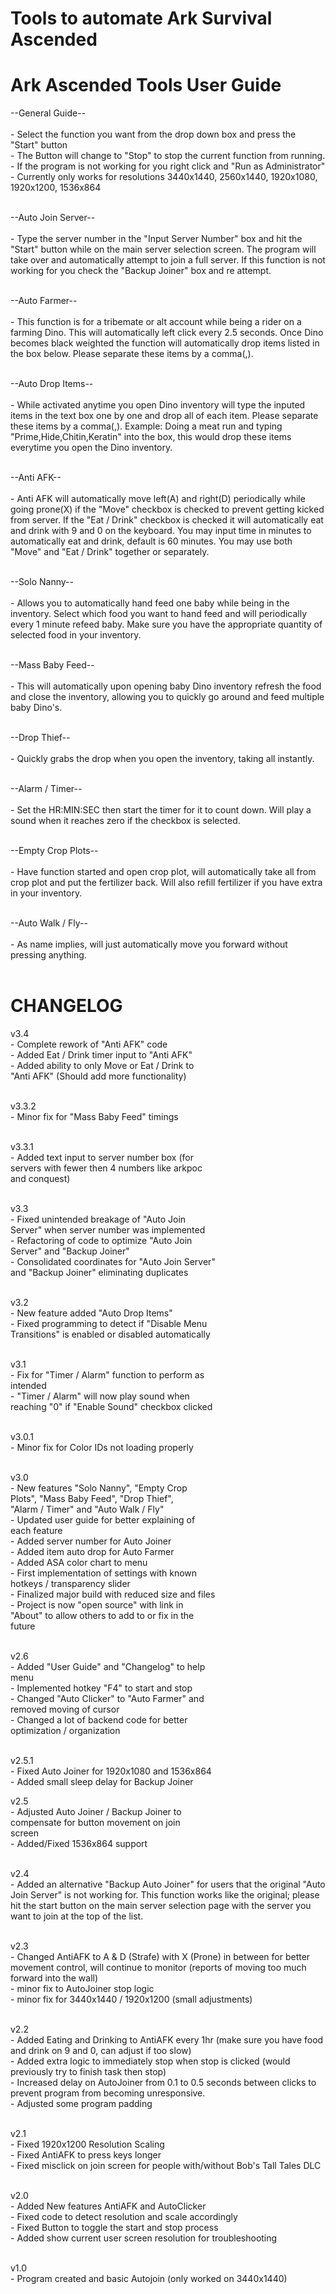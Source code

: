 Tools to automate Ark Survival Ascended
======================================


Ark Ascended Tools User Guide
==========================
--General Guide--<BR><BR>
     - Select the function you want from the drop down box and press the "Start" button<BR>
     - The Button will change to "Stop" to stop the current function from running.<BR>
     - If the program is not working for you right click and "Run as Administrator"<BR>
     - Currently only works for resolutions 3440x1440, 2560x1440, 1920x1080, 1920x1200, 1536x864<BR><BR>

--Auto Join Server--<BR><BR>
     - Type the server number in the "Input Server Number" box and hit the "Start" button while on the main server selection screen.  The program will take over and automatically attempt to join a full server.  If this function is not working for you check the "Backup Joiner" box and re attempt.<BR><BR>

--Auto Farmer--<BR><BR>
     - This function is for a tribemate or alt account while being a rider on a farming Dino.  This will automatically left click every 2.5 seconds.  Once Dino becomes black weighted the function will automatically drop items listed in the box below.  Please separate these items by a comma(,).<BR><BR>

--Auto Drop Items--<BR><BR>
      - While activated anytime you open Dino inventory will type the inputed items in the text box one by one and drop all of each item.  Please separate these items by a comma(,).  Example: Doing a meat run and typing "Prime,Hide,Chitin,Keratin" into the box, this would drop these items everytime you open the Dino inventory.<BR><BR>

--Anti AFK--<BR><BR>
     - Anti AFK will automatically move left(A) and right(D) periodically while going prone(X) if the "Move" checkbox is checked to prevent getting kicked from server.  If the "Eat / Drink" checkbox is checked it will automatically eat and drink with 9 and 0 on the keyboard.  You may input time in minutes to automatically eat and drink, default is 60 minutes.  You may use both "Move" and "Eat / Drink" together or separately.<BR><BR>

--Solo Nanny--<BR><BR>
     - Allows you to automatically hand feed one baby while being in the inventory.  Select which food you want to hand feed and will periodically every 1 minute refeed baby.  Make sure you have the appropriate quantity of selected food in your inventory.<BR><BR>

--Mass Baby Feed--<BR><BR>
     - This will automatically upon opening baby Dino inventory refresh the food and close the inventory, allowing you to quickly go around and feed multiple baby Dino's.<BR><BR>

--Drop Thief--<BR><BR>
     - Quickly grabs the drop when you open the inventory, taking all instantly.<BR><BR>

--Alarm / Timer--<BR><BR>
     - Set the HR:MIN:SEC then start the timer for it to count down.  Will play a sound when it reaches zero if the checkbox is selected.<BR><BR>

--Empty Crop Plots--<BR><BR>
     - Have function started and open crop plot, will automatically take all from crop plot and put the fertilizer back.  Will also refill fertilizer if you have extra in your inventory.<BR><BR>

--Auto Walk / Fly--<BR><BR>
     - As name implies, will just automatically move you forward without pressing anything.<BR><BR>
     
CHANGELOG
==========================
v3.4<BR>
     - Complete rework of "Anti AFK" code<BR>
     - Added Eat / Drink timer input to "Anti AFK"<BR>
     - Added ability to only Move or Eat / Drink to<BR>
      "Anti AFK" (Should add more functionality)<BR><BR>
      
v3.3.2<BR>
     - Minor fix for "Mass Baby Feed" timings<BR><BR>
     
v3.3.1<BR>
     - Added text input to server number box (for<BR>
       servers with fewer then 4 numbers like arkpoc<BR>
       and conquest)<BR><BR>

v3.3<BR>
     - Fixed unintended breakage of "Auto Join<BR>
       Server" when server number was implemented<BR>
     - Refactoring of code to optimize "Auto Join<BR>
       Server" and "Backup Joiner"<BR>
     - Consolidated coordinates for "Auto Join Server"<BR>
       and "Backup Joiner" eliminating duplicates<BR><BR>
       
v3.2<BR>
     - New feature added "Auto Drop Items"<BR>
     - Fixed programming to detect if "Disable Menu<BR>
       Transitions" is enabled or disabled automatically<BR><BR>
       
v3.1<BR>
     - Fix for "Timer / Alarm" function to perform as<BR>
       intended<BR>
     - "Timer / Alarm" will now play sound when<BR>
       reaching "0" if "Enable Sound" checkbox clicked<BR><BR>
       
v3.0.1<BR>
      - Minor fix for Color IDs not loading properly<BR><BR>
      
v3.0<BR>
     - New features "Solo Nanny", "Empty Crop<BR>
       Plots", "Mass Baby Feed", "Drop Thief",<BR>
      "Alarm / Timer" and "Auto Walk / Fly"<BR>
     - Updated user guide for better explaining of<BR>
       each feature<BR>
     - Added server number for Auto Joiner<BR>
     - Added item auto drop for Auto Farmer<BR>
     - Added ASA color chart to menu<BR>
     - First implementation of settings with known<BR>
       hotkeys / transparency slider<BR>
     - Finalized major build with reduced size and files<BR>
     - Project is now "open source" with link in<BR>
      "About" to allow others to add to or fix in the<BR>
       future<BR><BR>

v2.6<BR>
     - Added "User Guide" and "Changelog" to help<BR>
       menu<BR>
     - Implemented hotkey "F4" to start and stop<BR>
     - Changed "Auto Clicker" to "Auto Farmer" and<BR>
       removed moving of cursor<BR>
     - Changed a lot of backend code for better<BR>
       optimization / organization<BR><BR>

v2.5.1<BR>
     - Fixed Auto Joiner for 1920x1080 and 1536x864<BR>
     - Added small sleep delay for Backup Joiner<BR>

v2.5<BR>
     - Adjusted Auto Joiner / Backup Joiner to<BR>
       compensate for button movement on join<BR>
       screen<BR>
     - Added/Fixed 1536x864 support<BR><BR>

v2.4<BR>
     - Added an alternative "Backup Auto Joiner" for users that the original "Auto Join Server" is not working for. This function works like the original; please hit the start button on the main server selection page with the server you want to join at the top of the list.<BR><BR>

v2.3<BR>
     - Changed AntiAFK to A & D (Strafe) with X (Prone) in between for better movement control, will continue to monitor (reports of moving too much forward into the wall)<BR>
     - minor fix to AutoJoiner stop logic<BR>
     - minor fix for 3440x1440 / 1920x1200 (small adjustments)<BR><BR>

v2.2<BR>
     - Added Eating and Drinking to AntiAFK every 1hr (make sure you have food and drink on 9 and 0, can adjust if too slow)<BR>
     - Added extra logic to immediately stop when stop is clicked (would previously try to finish task then stop)<BR>
     - Increased delay on AutoJoiner from 0.1 to 0.5 seconds between clicks to prevent program from becoming unresponsive.<BR>
     - Adjusted some program padding<BR><BR>

v2.1<BR>
     - Fixed 1920x1200 Resolution Scaling<BR>
     - Fixed AntiAFK to press keys longer<BR>
     - Fixed misclick on join screen for people with/without Bob's Tall Tales DLC<BR><BR>

v2.0<BR>
     - Added New features AntiAFK and AutoClicker<BR>
     - Fixed code to detect resolution and scale accordingly<BR>
     - Fixed Button to toggle the start and stop process<BR>
     - Added show current user screen resolution for troubleshooting<BR><BR>

v1.0<BR>
     - Program created and basic Autojoin (only worked on 3440x1440)<BR><BR>
     

